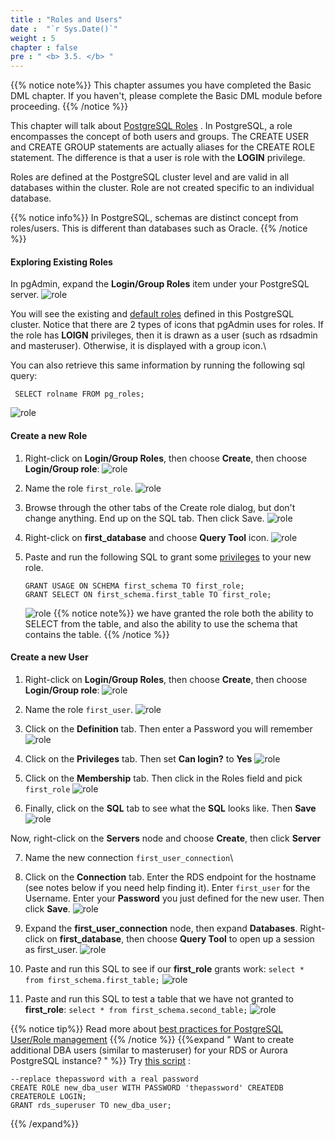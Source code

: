 ```yaml
---
title : "Roles and Users"
date :  "`r Sys.Date()`" 
weight : 5 
chapter : false
pre : " <b> 3.5. </b> "
---
```

 {{% notice note%}}
 This chapter assumes you have completed the Basic DML chapter. If you haven't, please complete the Basic DML module before proceeding.
 {{% /notice %}}

 This chapter will talk about [PostgreSQL Roles](https://www.postgresql.org/docs/11/user-manag.html) . In PostgreSQL, a role encompasses the concept of both users and groups. The CREATE USER and CREATE GROUP statements are actually aliases for the CREATE ROLE statement. The difference is that a user is role with the **LOGIN** privilege.

 Roles are defined at the PostgreSQL cluster level and are valid in all databases within the cluster. Role are not created specific to an individual database.
 
 
 {{% notice info%}}
 In PostgreSQL, schemas are distinct concept from roles/users. This is different than databases such as Oracle.
 {{% /notice %}}
 #### Exploring Existing Roles

 In pgAdmin, expand the **Login/Group Roles** item under your PostgreSQL server.
    ![role](/images/2/2-5/26.png)

  You will see the existing and [default roles](https://www.postgresql.org/docs/11/default-roles.html)  defined in this PostgreSQL cluster. Notice that there are 2 types of icons that pgAdmin uses for roles. If the role has **LOIGN** privileges, then it is drawn as a user (such as rdsadmin and masteruser). Otherwise, it is displayed with a group icon.\


 You can also retrieve this same information by running the following sql query:
  
  ``` SELECT rolname FROM pg_roles;```

 ![role](/images/2/2-5/27.png)

#### Create a new Role

 1. Right-click on **Login/Group Roles**, then choose **Create**, then choose **Login/Group role**:
  ![role](/images/2/2-5/28.png)

 2. Name the role ``first_role``.
  ![role](/images/2/2-5/28.png)

 3. Browse through the other tabs of the Create role dialog, but don't change anything. End up on the SQL tab. Then click Save.
 ![role](/images/2/2-5/30.png)

 4. Right-click on **first_database** and choose **Query Tool** icon.
 ![role](/images/2/2-5/31.png)
 5. Paste and run the following SQL to grant some [privileges](https://www.postgresql.org/docs/11/ddl-priv.html)  to your new role.
    ```
    GRANT USAGE ON SCHEMA first_schema TO first_role;
    GRANT SELECT ON first_schema.first_table TO first_role;
    ```
    ![role](/images/2/2-5/32.png)
 {{% notice note%}}
 we have granted the role both the ability to SELECT from the table, and also the ability to use the schema that contains the table.
 {{% /notice %}}

#### Create a new User

 1. Right-click on **Login/Group Roles**, then choose **Create**, then choose **Login/Group role**:
    ![role](/images/2/2-5/33.png)  

 2. Name the role ``first_user``.
  ![role](/images/2/2-5/34.png)

  3. Click on the **Definition** tab. Then enter a Password you will remember
  ![role](/images/2/2-5/35.png)

 4. Click on the **Privileges** tab. Then set **Can login?** to **Yes**
  ![role](/images/2/2-5/36.png)

 5. Click on the **Membership** tab. Then click in the Roles field and pick ``first_role``
  ![role](/images/2/2-5/37.png)

 6. Finally, click on the **SQL** tab to see what the **SQL** looks like. Then **Save**
  ![role](/images/2/2-5/38.png)

 Now, right-click on the **Servers** node and choose **Create**, then click **Server**


 7. Name the new connection ``first_user_connection``\
 8. Click on the **Connection** tab. Enter the RDS endpoint for the hostname (see notes below if you need help finding it). Enter ``first_user`` for the Username. Enter your **Password** you just defined for the new user. Then click **Save**.
  ![role](/images/2/2-5/39.png)

 9. Expand the **first_user_connection** node, then expand **Databases**. Right-click on **first_database**, then choose **Query Tool** to open up a session as first_user.
   ![role](/images/2/2-5/40.png)

 10. Paste and run this SQL to see if our **first_role** grants work:
    ```select * from first_schema.first_table;```
    ![role](/images/2/2-5/41.png)

 11. Paste and run this SQL to test a table that we have not granted to **first_role**:
    ```select * from first_schema.second_table;```
      ![role](/images/2/2-5/42.png)

 {{% notice tip%}}
 Read more about [best practices for PostgreSQL User/Role management](https://aws.amazon.com/blogs/database/managing-postgresql-users-and-roles/)
 {{% /notice %}}
  {{%expand " Want to create additional DBA users (similar to masteruser) for your RDS or Aurora PostgreSQL instance? " %}}
 Try [this script](https://aws.amazon.com/premiumsupport/knowledge-center/rds-aurora-postgresql-clone-master-user/) :
 ```
 --replace thepassword with a real password
 CREATE ROLE new_dba_user WITH PASSWORD 'thepassword' CREATEDB CREATEROLE LOGIN;
 GRANT rds_superuser TO new_dba_user;

 ```
 {{% /expand%}}